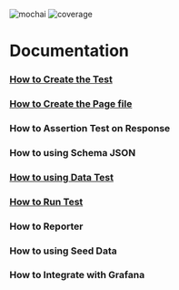 ![mochai](https://img.shields.io/badge/AT--API-Mochai-yellow.svg) ![coverage](https://img.shields.io/badge/coverage-100%25-brightgreen.svg)

# Documentation

### [How to Create the Test](create_the_test.md)

### [How to Create the Page file](create_the_page.md)

### How to Assertion Test on Response

### How to using Schema JSON

### [How to using Data Test](create_the_data.md)

### [How to Run Test](../)

### How to Reporter

### How to using Seed Data

### How to Integrate with Grafana
